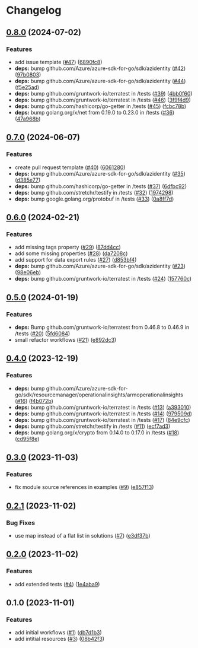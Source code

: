 # Changelog

## [0.8.0](https://github.com/CloudNationHQ/terraform-azure-law/compare/v0.7.0...v0.8.0) (2024-07-02)


### Features

* add issue template ([#47](https://github.com/CloudNationHQ/terraform-azure-law/issues/47)) ([6890fc8](https://github.com/CloudNationHQ/terraform-azure-law/commit/6890fc8923a1ea06380a79e3fc99e6c4acad1437))
* **deps:** bump github.com/Azure/azure-sdk-for-go/sdk/azidentity ([#42](https://github.com/CloudNationHQ/terraform-azure-law/issues/42)) ([97b0803](https://github.com/CloudNationHQ/terraform-azure-law/commit/97b0803cc230dc322265f41bad6f072428a16d6d))
* **deps:** bump github.com/Azure/azure-sdk-for-go/sdk/azidentity ([#44](https://github.com/CloudNationHQ/terraform-azure-law/issues/44)) ([f5e25ad](https://github.com/CloudNationHQ/terraform-azure-law/commit/f5e25ad9394e6c136141d554f480e5ee18977742))
* **deps:** bump github.com/gruntwork-io/terratest in /tests ([#39](https://github.com/CloudNationHQ/terraform-azure-law/issues/39)) ([4bb0f60](https://github.com/CloudNationHQ/terraform-azure-law/commit/4bb0f600d1811f12afd86c7ac8bac0a53a2d5a0b))
* **deps:** bump github.com/gruntwork-io/terratest in /tests ([#46](https://github.com/CloudNationHQ/terraform-azure-law/issues/46)) ([3f9f4d9](https://github.com/CloudNationHQ/terraform-azure-law/commit/3f9f4d93063848ecb5173c08b04dbf6b17e22867))
* **deps:** bump github.com/hashicorp/go-getter in /tests ([#45](https://github.com/CloudNationHQ/terraform-azure-law/issues/45)) ([fcbc78b](https://github.com/CloudNationHQ/terraform-azure-law/commit/fcbc78b72fef712549d347db26e1a9d24571114e))
* **deps:** bump golang.org/x/net from 0.19.0 to 0.23.0 in /tests ([#36](https://github.com/CloudNationHQ/terraform-azure-law/issues/36)) ([47a968b](https://github.com/CloudNationHQ/terraform-azure-law/commit/47a968b08b28f09301bff0d90527a5acb3cad54c))

## [0.7.0](https://github.com/CloudNationHQ/terraform-azure-law/compare/v0.6.0...v0.7.0) (2024-06-07)


### Features

* create pull request template ([#40](https://github.com/CloudNationHQ/terraform-azure-law/issues/40)) ([6061280](https://github.com/CloudNationHQ/terraform-azure-law/commit/6061280e111daaa7f228c352ec6bd761de9f7e2e))
* **deps:** bump github.com/Azure/azure-sdk-for-go/sdk/azidentity ([#35](https://github.com/CloudNationHQ/terraform-azure-law/issues/35)) ([d385e77](https://github.com/CloudNationHQ/terraform-azure-law/commit/d385e7737be71ef69dec512b70180435d9de2dfe))
* **deps:** bump github.com/hashicorp/go-getter in /tests ([#37](https://github.com/CloudNationHQ/terraform-azure-law/issues/37)) ([6dfbc92](https://github.com/CloudNationHQ/terraform-azure-law/commit/6dfbc928c353d253a9d123eea35de0518cb4f38a))
* **deps:** bump github.com/stretchr/testify in /tests ([#32](https://github.com/CloudNationHQ/terraform-azure-law/issues/32)) ([1974298](https://github.com/CloudNationHQ/terraform-azure-law/commit/19742982e6401207caafa88d0ede9c15237dfd11))
* **deps:** bump google.golang.org/protobuf in /tests ([#33](https://github.com/CloudNationHQ/terraform-azure-law/issues/33)) ([0a8ff7d](https://github.com/CloudNationHQ/terraform-azure-law/commit/0a8ff7d71f7958627a021aa385895d4de7d58beb))

## [0.6.0](https://github.com/CloudNationHQ/terraform-azure-law/compare/v0.5.0...v0.6.0) (2024-02-21)


### Features

* add missing tags property ([#29](https://github.com/CloudNationHQ/terraform-azure-law/issues/29)) ([87dd4cc](https://github.com/CloudNationHQ/terraform-azure-law/commit/87dd4cc7a28da6c14a3847869baaeb9915388c42))
* add some missing properties ([#28](https://github.com/CloudNationHQ/terraform-azure-law/issues/28)) ([da7208c](https://github.com/CloudNationHQ/terraform-azure-law/commit/da7208cbad3838ee7bf7786d8cb7196268f2898c))
* add support for data export rules ([#27](https://github.com/CloudNationHQ/terraform-azure-law/issues/27)) ([d853bf4](https://github.com/CloudNationHQ/terraform-azure-law/commit/d853bf4770a4a3eeffe032aac537fb4c2aed6b5b))
* **deps:** bump github.com/Azure/azure-sdk-for-go/sdk/azidentity ([#23](https://github.com/CloudNationHQ/terraform-azure-law/issues/23)) ([98e06eb](https://github.com/CloudNationHQ/terraform-azure-law/commit/98e06eb348c291234eb8da6e854bc42ac128527a))
* **deps:** bump github.com/gruntwork-io/terratest in /tests ([#24](https://github.com/CloudNationHQ/terraform-azure-law/issues/24)) ([157760c](https://github.com/CloudNationHQ/terraform-azure-law/commit/157760cb5ae312a92c30f4c6dee96da379b2fba9))

## [0.5.0](https://github.com/CloudNationHQ/terraform-azure-law/compare/v0.4.0...v0.5.0) (2024-01-19)


### Features

* **deps:** Bump github.com/gruntwork-io/terratest from 0.46.8 to 0.46.9 in /tests ([#20](https://github.com/CloudNationHQ/terraform-azure-law/issues/20)) ([5fd6084](https://github.com/CloudNationHQ/terraform-azure-law/commit/5fd60846ae5d9f24e7b1e7a707b288e6bc345391))
* small refactor workflows ([#21](https://github.com/CloudNationHQ/terraform-azure-law/issues/21)) ([e892dc3](https://github.com/CloudNationHQ/terraform-azure-law/commit/e892dc30447fb2efceb85ab952fb7ad48a62bb59))

## [0.4.0](https://github.com/CloudNationHQ/terraform-azure-law/compare/v0.3.0...v0.4.0) (2023-12-19)


### Features

* **deps:** bump github.com/Azure/azure-sdk-for-go/sdk/resourcemanager/operationalinsights/armoperationalinsights ([#16](https://github.com/CloudNationHQ/terraform-azure-law/issues/16)) ([f4b072b](https://github.com/CloudNationHQ/terraform-azure-law/commit/f4b072bc7b04299a660e4eff3732469b795aa688))
* **deps:** bump github.com/gruntwork-io/terratest in /tests ([#13](https://github.com/CloudNationHQ/terraform-azure-law/issues/13)) ([a393010](https://github.com/CloudNationHQ/terraform-azure-law/commit/a393010df96a2fc8b90b59e3a9d2d83643d8a330))
* **deps:** bump github.com/gruntwork-io/terratest in /tests ([#14](https://github.com/CloudNationHQ/terraform-azure-law/issues/14)) ([979509d](https://github.com/CloudNationHQ/terraform-azure-law/commit/979509d68ac7c43ef9309385985f217355ef0cf0))
* **deps:** bump github.com/gruntwork-io/terratest in /tests ([#17](https://github.com/CloudNationHQ/terraform-azure-law/issues/17)) ([84e9cfc](https://github.com/CloudNationHQ/terraform-azure-law/commit/84e9cfc8bfc3a6ac331c2c1825d5db540c88ad99))
* **deps:** bump github.com/stretchr/testify in /tests ([#11](https://github.com/CloudNationHQ/terraform-azure-law/issues/11)) ([ecf7ad3](https://github.com/CloudNationHQ/terraform-azure-law/commit/ecf7ad305a5cac078b42551c2910bca0f159aa74))
* **deps:** bump golang.org/x/crypto from 0.14.0 to 0.17.0 in /tests ([#18](https://github.com/CloudNationHQ/terraform-azure-law/issues/18)) ([cd95f8e](https://github.com/CloudNationHQ/terraform-azure-law/commit/cd95f8e6be78dc9ffa696c06795c956d31727d76))

## [0.3.0](https://github.com/CloudNationHQ/terraform-azure-law/compare/v0.2.1...v0.3.0) (2023-11-03)


### Features

* fix module source references in examples ([#9](https://github.com/CloudNationHQ/terraform-azure-law/issues/9)) ([e857f13](https://github.com/CloudNationHQ/terraform-azure-law/commit/e857f13f6e6be25022646796e916891bafda733b))

## [0.2.1](https://github.com/CloudNationHQ/terraform-azure-law/compare/v0.2.0...v0.2.1) (2023-11-02)


### Bug Fixes

* use map instead of a flat list in solutions ([#7](https://github.com/CloudNationHQ/terraform-azure-law/issues/7)) ([e3df37b](https://github.com/CloudNationHQ/terraform-azure-law/commit/e3df37b4a93757b258e4acbd46391e54e0a93b19))

## [0.2.0](https://github.com/CloudNationHQ/terraform-azure-law/compare/v0.1.0...v0.2.0) (2023-11-02)


### Features

* add extended tests ([#4](https://github.com/CloudNationHQ/terraform-azure-law/issues/4)) ([1e4aba9](https://github.com/CloudNationHQ/terraform-azure-law/commit/1e4aba995bb9120de7ae12fa69656e3408311079))

## 0.1.0 (2023-11-01)


### Features

* add initial workflows ([#1](https://github.com/CloudNationHQ/terraform-azure-law/issues/1)) ([db7d1b3](https://github.com/CloudNationHQ/terraform-azure-law/commit/db7d1b33f404a1d0fe1bf348af105a17bf16824d))
* add intitial resources ([#3](https://github.com/CloudNationHQ/terraform-azure-law/issues/3)) ([08b42f3](https://github.com/CloudNationHQ/terraform-azure-law/commit/08b42f3546654602c9495801d8884e19c20e833a))
